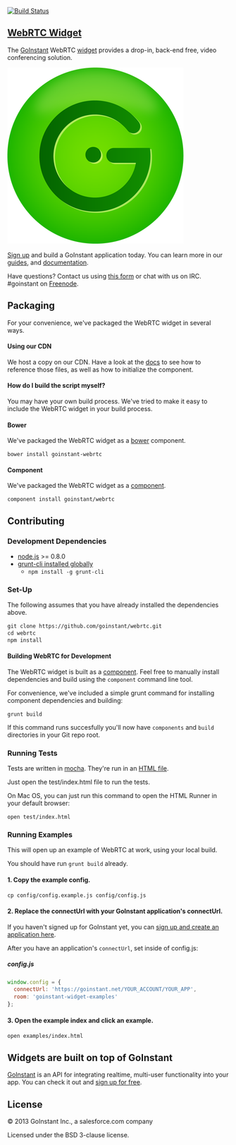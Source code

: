 [![Build Status](https://travis-ci.org/goinstant/webrtc.png?branch=master)](https://travis-ci.org/goinstant/webrtc)

## [WebRTC Widget](https://developers.goinstant.com/v1/widgets/webrtc.html)

The [GoInstant](https://goinstant.com) WebRTC [widget](https://developers.goinstant.com/v1/widgets/index.html)
provides a drop-in, back-end free, video conferencing solution.

![WebRTC](webrtc.png)

[Sign up](https://goinstant.com/signup) and build a GoInstant application today.
You can learn more in our [guides](https://developers.goinstant.com/v1/widgets/guides/index.html),
and [documentation](https://developers.goinstant.com/v1/widgets/webrtc.html).

Have questions? Contact us using [this form](https://goinstant.com/contact) or
chat with us on IRC. #goinstant on [Freenode](http://freenode.net/).

## Packaging
For your convenience, we've packaged the WebRTC widget in several
ways.

#### Using our CDN

We host a copy on our CDN. Have a look at the [docs](https://developers.goinstant.com/v1/widgets/webrtc.html)
to see how to reference those files, as well as how to initialize the component.

#### How do I build the script myself?

You may have your own build process. We've tried to make it easy to include
the WebRTC widget in your build process.

#### Bower

We've packaged the WebRTC widget as a [bower](http://bower.io/)
component.

```
bower install goinstant-webrtc
```

#### Component

We've packaged the WebRTC widget as a [component](http://component.io/).

```
component install goinstant/webrtc
```

## Contributing

### Development Dependencies

- [node.js](http://nodejs.org/) >= 0.8.0
- [grunt-cli installed globally](http://gruntjs.com/getting-started)
  - `npm install -g grunt-cli`

### Set-Up

The following assumes that you have already installed the dependencies above.

```
git clone https://github.com/goinstant/webrtc.git
cd webrtc
npm install
```

#### Building WebRTC for Development

The WebRTC widget is built as a [component](https://github.com/component/component).
Feel free to manually install dependencies and build using the `component`
command line tool.

For convenience, we've included a simple grunt command for installing
component dependencies and building:

```
grunt build
```

If this command runs succesfully you'll now have `components` and `build`
directories in your Git repo root.

### Running Tests

Tests are written in [mocha](http://visionmedia.github.io/mocha/). They're run
in an [HTML file](http://visionmedia.github.io/mocha/#html-reporter).

Just open the test/index.html file to run the tests.

On Mac OS, you can just run this command to open the HTML Runner in your
default browser:

```
open test/index.html
```

### Running Examples

This will open up an example of WebRTC at work, using your local
build.

You should have run `grunt build` already.

#### 1. Copy the example config.

```
cp config/config.example.js config/config.js
```

#### 2. Replace the connectUrl with your GoInstant application's connectUrl.

If you haven't signed up for GoInstant yet, you can [sign up and create an
application here](https://goinstant.com/signup).

After you have an application's `connectUrl`, set inside of config.js:

##### config.js

```js
window.config = {
  connectUrl: 'https://goinstant.net/YOUR_ACCOUNT/YOUR_APP',
  room: 'goinstant-widget-examples'
};
```

#### 3. Open the example index and click an example.

```
open examples/index.html
```

## Widgets are built on top of GoInstant

[GoInstant](https://goinstant.com) is an API for integrating realtime,
multi-user functionality into your app. You can check it out and [sign up for free](https://goinstant.com/signup).

## License

&copy; 2013 GoInstant Inc., a salesforce.com company

Licensed under the BSD 3-clause license.
